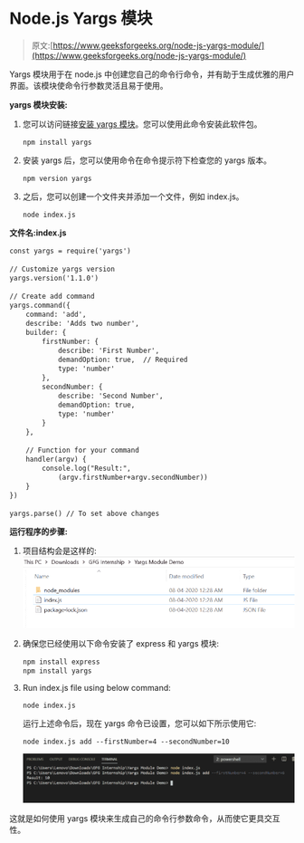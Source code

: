 # Node.js Yargs 模块

> 原文:[https://www.geeksforgeeks.org/node-js-yargs-module/](https://www.geeksforgeeks.org/node-js-yargs-module/)

Yargs 模块用于在 node.js 中创建您自己的命令行命令，并有助于生成优雅的用户界面。该模块使命令行参数灵活且易于使用。

**yargs 模块安装:**

1.  您可以访问链接[安装 yargs 模块](https://www.npmjs.com/package/yargs)。您可以使用此命令安装此软件包。

    ```
    npm install yargs
    ```

2.  安装 yargs 后，您可以使用命令在命令提示符下检查您的 yargs 版本。

    ```
    npm version yargs
    ```

3.  之后，您可以创建一个文件夹并添加一个文件，例如 index.js。

    ```
    node index.js
    ```

**文件名:index.js**

```
const yargs = require('yargs')

// Customize yargs version
yargs.version('1.1.0')

// Create add command
yargs.command({
    command: 'add',
    describe: 'Adds two number',
    builder: {
        firstNumber: {
            describe: 'First Number',
            demandOption: true,  // Required
            type: 'number'     
        },
        secondNumber: {  
            describe: 'Second Number',
            demandOption: true,
            type: 'number'
        }
    },

    // Function for your command
    handler(argv) {
        console.log("Result:", 
            (argv.firstNumber+argv.secondNumber))
    }
})

yargs.parse() // To set above changes
```

**运行程序的步骤:**

1.  项目结构会是这样的:
    ![project structure](img/7f11aa84d396f64cea346ed675e7c45b.png)
2.  确保您已经使用以下命令安装了 express 和 yargs 模块:

    ```
    npm install express
    npm install yargs
    ```

3.  Run index.js file using below command:

    ```
    node index.js
    ```

    运行上述命令后，现在 yargs 命令已设置，您可以如下所示使用它:

    ```
    node index.js add --firstNumber=4 --secondNumber=10
    ```

    ![Output of above command](img/b61ec9d8772192018c6dce4ef16615e8.png)

这就是如何使用 yargs 模块来生成自己的命令行参数命令，从而使它更具交互性。